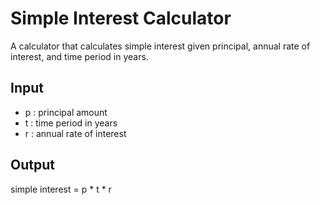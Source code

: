 # Simple Interest Calculator

A calculator that calculates simple interest given principal, annual rate of interest, and time period in years.

## Input
- p : principal amount  
- t : time period in years  
- r : annual rate of interest

## Output
simple interest = p * t * r
